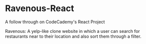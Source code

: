# Ravenous-React
A follow through on CodeCademy's React Project

Ravenous: A yelp-like clone website in which a user can search for restaurants near to their location and also sort them through a filter.
